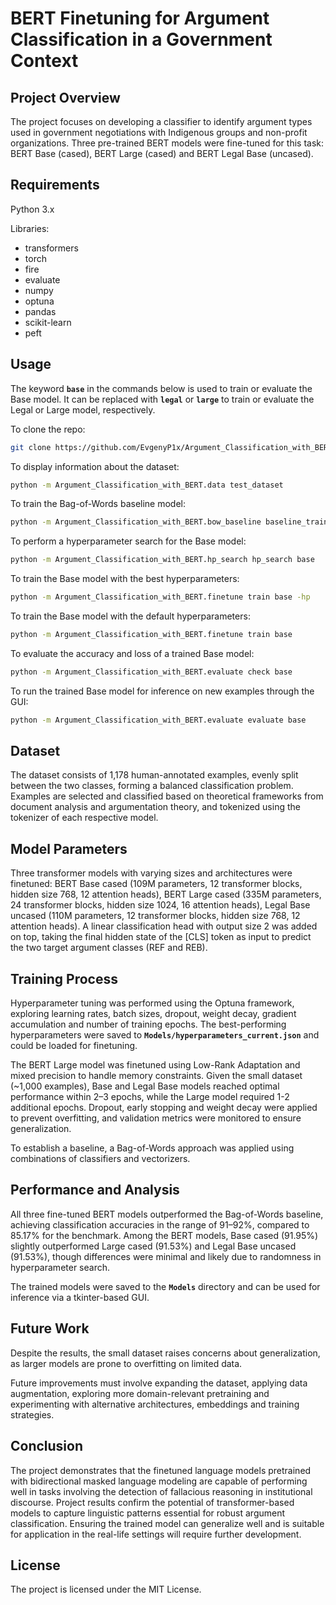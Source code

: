 # BERT Finetuning for Argument Classification in a Government Context

## Project Overview

The project focuses on developing a classifier to identify argument types used in government negotiations with Indigenous groups and non-profit organizations. Three pre-trained BERT models were fine-tuned for this task: BERT Base (cased), BERT Large (cased) and BERT Legal Base (uncased).

## Requirements

Python 3.x

Libraries:
- transformers
- torch
- fire
- evaluate
- numpy
- optuna
- pandas
- scikit-learn
- peft

## Usage

The keyword **`base`** in the commands below is used to train or evaluate the Base model. It can be replaced with **`legal`** or **`large`** to train or evaluate the Legal or Large model, respectively.

To clone the repo:
```bash
git clone https://github.com/EvgenyP1x/Argument_Classification_with_BERT
```

To display information about the dataset:
```bash
python -m Argument_Classification_with_BERT.data test_dataset
```

To train the Bag-of-Words baseline model:
```bash
python -m Argument_Classification_with_BERT.bow_baseline baseline_train
```

To perform a hyperparameter search for the Base model:
```bash
python -m Argument_Classification_with_BERT.hp_search hp_search base
```

To train the Base model with the best hyperparameters:
```bash
python -m Argument_Classification_with_BERT.finetune train base -hp
```

To train the Base model with the default hyperparameters:
```bash
python -m Argument_Classification_with_BERT.finetune train base
```

To evaluate the accuracy and loss of a trained Base model:
```bash
python -m Argument_Classification_with_BERT.evaluate check base
```

To run the trained Base model for inference on new examples through the GUI:
```bash
python -m Argument_Classification_with_BERT.evaluate evaluate base
```

## Dataset

The dataset consists of 1,178 human-annotated examples, evenly split between the two classes, forming a balanced classification problem. Examples are selected and classified based on theoretical frameworks from document analysis and argumentation theory, and tokenized using the tokenizer of each respective model.

## Model Parameters

Three transformer models with varying sizes and architectures were finetuned: BERT Base cased (109M parameters, 12 transformer blocks, hidden size 768, 12 attention heads), BERT Large cased (335M parameters, 24 transformer blocks, hidden size 1024, 16 attention heads), Legal Base uncased (110M parameters, 12 transformer blocks, hidden size 768, 12 attention heads). A linear classification head with output size 2 was added on top, taking the final hidden state of the [CLS] token as input to predict the two target argument classes (REF and REB).

## Training Process

Hyperparameter tuning was performed using the Optuna framework, exploring learning rates, batch sizes, dropout, weight decay, gradient accumulation and number of training epochs. The best-performing hyperparameters were saved to **`Models/hyperparameters_current.json`** and could be loaded for finetuning.

The BERT Large model was finetuned using Low-Rank Adaptation and mixed precision to handle memory constraints. Given the small dataset (~1,000 examples), Base and Legal Base models reached optimal performance within 2–3 epochs, while the Large model required 1-2 additional epochs. Dropout, early stopping and weight decay were applied to prevent overfitting, and validation metrics were monitored to ensure generalization.

To establish a baseline, a Bag-of-Words approach was applied using combinations of classifiers and vectorizers.

## Performance and Analysis

All three fine-tuned BERT models outperformed the Bag-of-Words baseline, achieving classification accuracies in the range of 91–92%, compared to 85.17% for the benchmark. Among the BERT models, Base cased (91.95%) slightly outperformed Large cased (91.53%) and Legal Base uncased (91.53%), though differences were minimal and likely due to randomness in hyperparameter search.

The trained models were saved to the **`Models`** directory and can be used for inference via a tkinter-based GUI.

## Future Work

Despite the results, the small dataset raises concerns about generalization, as larger models are  prone to overfitting on limited data. 

Future improvements must involve expanding the dataset, applying data augmentation, exploring more domain-relevant pretraining and experimenting with alternative architectures, embeddings and training strategies.

## Conclusion

The project demonstrates that the finetuned language models pretrained with bidirectional masked language modeling are capable of performing well in tasks involving the detection of fallacious reasoning in institutional discourse. Project results confirm the potential of transformer-based models to capture linguistic patterns essential for robust argument classification. Ensuring the trained model can generalize well and is suitable for application in the real-life settings will require further development.

## License 

The project is licensed under the MIT License.
